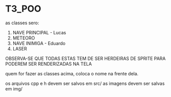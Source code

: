 # T3_POO

as classes sero:
1. NAVE PRINCIPAL - Lucas
2. METEORO
3. NAVE INIMIGA   - Eduardo
4. LASER

OBSERVA-SE QUE TODAS ESTAS TEM DE SER HERDEIRAS DE SPRITE PARA PODEREM SER RENDERIZADAS NA TELA

quem for fazer as classes acima, coloca o nome na frente dela.

os arquivos cpp e h devem ser salvos em src/
as imagens devem ser salvas em img/

